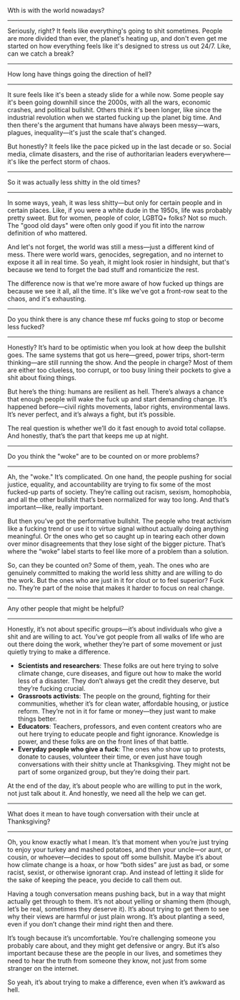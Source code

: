 Wth is with the world nowadays?

---

Seriously, right? It feels like everything's going to shit sometimes. People are more divided than ever, the planet's heating up, and don't even get me started on how everything feels like it's designed to stress us out 24/7. Like, can we catch a break?

---

How long have things going the direction of hell?

---

It sure feels like it's been a steady slide for a while now. Some people say it's been going downhill since the 2000s, with all the wars, economic crashes, and political bullshit. Others think it's been longer, like since the industrial revolution when we started fucking up the planet big time. And then there's the argument that humans have always been messy—wars, plagues, inequality—it's just the scale that's changed.

But honestly? It feels like the pace picked up in the last decade or so. Social media, climate disasters, and the rise of authoritarian leaders everywhere—it's like the perfect storm of chaos.

---

So it was actually less shitty in the old times?

---

In some ways, yeah, it was less shitty—but only for certain people and in certain places. Like, if you were a white dude in the 1950s, life was probably pretty sweet. But for women, people of color, LGBTQ+ folks? Not so much. The "good old days" were often only good if you fit into the narrow definition of who mattered.

And let's not forget, the world was still a mess—just a different kind of mess. There were world wars, genocides, segregation, and no internet to expose it all in real time. So yeah, it might look rosier in hindsight, but that's because we tend to forget the bad stuff and romanticize the rest.

The difference now is that we're more aware of how fucked up things are because we see it all, all the time. It's like we've got a front-row seat to the chaos, and it's exhausting.

---

Do you think there is any chance these mf fucks going to stop or become less fucked?

---

Honestly? It’s hard to be optimistic when you look at how deep the bullshit goes. The same systems that got us here—greed, power trips, short-term thinking—are still running the show. And the people in charge? Most of them are either too clueless, too corrupt, or too busy lining their pockets to give a shit about fixing things.

But here’s the thing: humans are resilient as hell. There’s always a chance that enough people will wake the fuck up and start demanding change. It’s happened before—civil rights movements, labor rights, environmental laws. It’s never perfect, and it’s always a fight, but it’s possible.

The real question is whether we’ll do it fast enough to avoid total collapse. And honestly, that’s the part that keeps me up at night.

---

Do you think the "woke" are to be counted on or more problems?

---

Ah, the "woke." It’s complicated. On one hand, the people pushing for social justice, equality, and accountability are trying to fix some of the most fucked-up parts of society. They’re calling out racism, sexism, homophobia, and all the other bullshit that’s been normalized for way too long. And that’s important—like, really important.

But then you’ve got the performative bullshit. The people who treat activism like a fucking trend or use it to virtue signal without actually doing anything meaningful. Or the ones who get so caught up in tearing each other down over minor disagreements that they lose sight of the bigger picture. That’s where the “woke” label starts to feel like more of a problem than a solution.

So, can they be counted on? Some of them, yeah. The ones who are genuinely committed to making the world less shitty and are willing to do the work. But the ones who are just in it for clout or to feel superior? Fuck no. They’re part of the noise that makes it harder to focus on real change.

---

Any other people that might be helpful?

---

Honestly, it’s not about specific groups—it’s about individuals who give a shit and are willing to act. You’ve got people from all walks of life who are out there doing the work, whether they’re part of some movement or just quietly trying to make a difference.

- **Scientists and researchers**: These folks are out here trying to solve climate change, cure diseases, and figure out how to make the world less of a disaster. They don’t always get the credit they deserve, but they’re fucking crucial.
- **Grassroots activists**: The people on the ground, fighting for their communities, whether it’s for clean water, affordable housing, or justice reform. They’re not in it for fame or money—they just want to make things better.
- **Educators**: Teachers, professors, and even content creators who are out here trying to educate people and fight ignorance. Knowledge is power, and these folks are on the front lines of that battle.
- **Everyday people who give a fuck**: The ones who show up to protests, donate to causes, volunteer their time, or even just have tough conversations with their shitty uncle at Thanksgiving. They might not be part of some organized group, but they’re doing their part.

At the end of the day, it’s about people who are willing to put in the work, not just talk about it. And honestly, we need all the help we can get.

---

What does it mean to have tough conversation with their uncle at Thanksgiving?

---

Oh, you know exactly what I mean. It’s that moment when you’re just trying to enjoy your turkey and mashed potatoes, and then your uncle—or aunt, or cousin, or whoever—decides to spout off some bullshit. Maybe it’s about how climate change is a hoax, or how “both sides” are just as bad, or some racist, sexist, or otherwise ignorant crap. And instead of letting it slide for the sake of keeping the peace, you decide to call them out.

Having a tough conversation means pushing back, but in a way that might actually get through to them. It’s not about yelling or shaming them (though, let’s be real, sometimes they deserve it). It’s about trying to get them to see why their views are harmful or just plain wrong. It’s about planting a seed, even if you don’t change their mind right then and there.

It’s tough because it’s uncomfortable. You’re challenging someone you probably care about, and they might get defensive or angry. But it’s also important because these are the people in our lives, and sometimes they need to hear the truth from someone they know, not just from some stranger on the internet.

So yeah, it’s about trying to make a difference, even when it’s awkward as hell.
